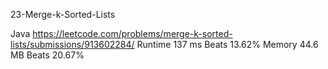 23-Merge-k-Sorted-Lists



Java
https://leetcode.com/problems/merge-k-sorted-lists/submissions/913602284/
Runtime
137 ms
Beats
13.62%
Memory
44.6 MB
Beats
20.67%